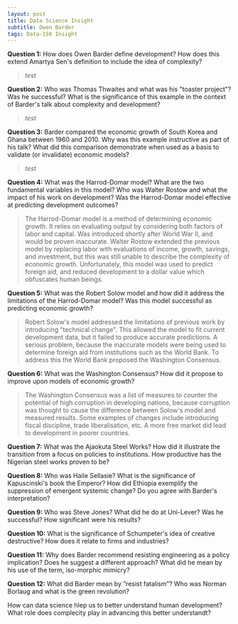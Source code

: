 ```yaml
---
layout: post
title: Data Science Insight
subtitle: Owen Barder
tags: Data-150 Insight
---
```


**Question 1:** How does Owen Barder define development? How does this extend Amartya Sen's definition to include the idea of complexity?

  > *test*

**Question 2:** Who was Thomas Thwaites and what was his "toaster project"? Was he successful? What is the significance of this example in the context of Barder's talk about complexity and development?

  > *test*

**Question 3:** Barder compared the economic growth of South Korea and Ghana between 1960 and 2010. Why was this example instructive as part of his talk? What did this comparison demonstrate when used as a basis to validate (or invalidate) economic models?

  > *test*

**Question 4:** What was the Harrod-Domar model? What are the two fundamental variables in this model? Who was Walter Rostow and what the impact of his work on development?  Was the Harrod-Domar model effective at predicting development outcomes?

  > The Harrod-Domar model is a method of determining economic growth. It relies on evaluating output by considering both factors of labor and capital. Was introduced shortly after World War II, and would be proven inaccurate. Walter Rostow extended the previous model by replacing labor with evaluations of income, growth, savings, and investment, but this was still unable to describe the complexity of economic growth. Unfortunately, this model was used to predict foreign aid, and reduced development to a dollar value which obfuscates human beings.

**Question 5:** What was the Robert Solow model and how did it address the limitations of the Harrod-Domar model? Was this model successful as predicting economic growth?

  > Robert Solow's model addressed the limitations of previous work by introducing "technical change". This allowed the model to fit current development data, but it failed to produce accurate predictions. A serious problem, because the inaccurate models were being used to determine foreign aid from institutions such as the World Bank. To address this the World Bank proposed the Washington Consensus.

**Question 6:** What was the Washington Consensus? How did it propose to improve upon models of economic growth?

  > The Washington Consensus was a list of measures to counter the potential of high corruption in developing nations, because corruption was thought to cause the difference between Solow's model and measured results. Some examples of changes include introducing fiscal discipline, trade liberalisation, etc. A more free market did lead to development in poorer countries.

**Question 7:** What was the Ajaokuta Steel Works? How did it illustrate the transition from a focus on policies to institutions.  How productive has the Nigerian steel works proven to be?

**Question 8:** Who was Haile Sellasie?  What is the significance of Kapuscinski's book the Emperor? How did Ethiopia exemplify the suppression of emergent systemic change? Do you agree with Barder's interpretation?

**Question 9:** Who was Steve Jones? What did he do at Uni-Lever? Was he successful? How significant were his results?

**Question 10:** What is the significance of Schumpeter's idea of creative destructive? How does it relate to firms and industries?

**Question 11:** Why does Barder recommend resisting engineering as a policy implication? Does he suggest a different approach?  What did he mean by his use of the term, iso-morphic mimicry?

**Question 12:** What did Barder mean by “resist fatalism”? Who was Norman Borlaug and what is the green revolution?

How can data science hlep us to better understand human development? What role does complecity play in advancing this better understandt?

  >
